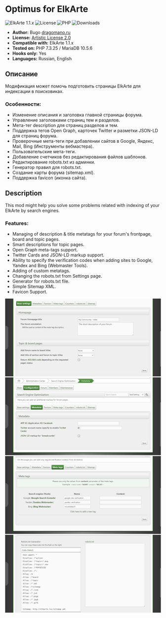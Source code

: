 # Optimus for ElkArte
![ElkArte 1.1.x](https://img.shields.io/badge/ElkArte-1.1.x-ed6033.svg?style=flat)
![License](https://img.shields.io/github/license/dragomano/optimus)
![PHP](https://img.shields.io/badge/PHP-^5.6-blue.svg?style=flat)
![Downloads](https://img.shields.io/github/downloads/dragomano/optimus/total)

* **Author:** Bugo [dragomano.ru](https://dragomano.ru/mods/optimus)
* **License:** [Artistic License 2.0](https://opensource.org/licenses/artistic-license-2.0)
* **Compatible with:** ElkArte 1.1.x
* **Tested on:** PHP 7.3.25 / MariaDB 10.5.6
* **Hooks only:** Yes
* **Languages:** Russian, English

## Описание
Модификация может помочь подготовить страницы ElkArte для индексации в поисковиках.

### Особенности:
* Изменение описания и заголовка главной страницы форума.
* Управление заголовками страниц тем и разделов.
* Мета-тег description для страниц разделов и тем.
* Поддержка тегов Open Graph, карточек Twitter и разметки JSON-LD для страниц форума.
* Проверочные мета-теги при добавлении сайтов в Google, Яндекс, Mail, Bing (Инструменты вебмастера).
* Пользовательские мета-теги.
* Добавление счетчиков без редактирования файлов шаблонов.
* Редактирование robots.txt из админки.
* Генератор правил для robots.txt.
* Создание карты форума (sitemap.xml).
* Поддержка favicon (иконка сайта).

## Description
This mod might help you solve some problems related with indexing of your ElkArte by search engines.

### Features:
* Managing of description & title metatags for your forum's frontpage, board and topic pages.
* Smart descriptions for topic pages.
* Open Graph meta-tags support.
* Twitter Cards and JSON-LD markup support.
* Ability to specify the verification codes when adding sites to Google, Yandex and Bing (Webmaster Tools).
* Adding of custom metatags.
* Changing the robots.txt from Settings page.
* Generator for robots.txt file.
* Simple Sitemap XML.
* Favicon Support.

![Base settings](screenshots/base_settings.png)
![Open Graph, etc](screenshots/metadata.png)
![Metatags](screenshots/metatags.png)
![robots.txt](screenshots/manage_robots.png)